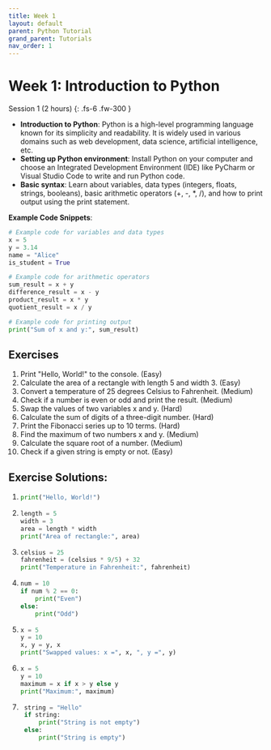 ```yaml
---
title: Week 1
layout: default
parent: Python Tutorial 
grand_parent: Tutorials
nav_order: 1
---
```


# Week 1: Introduction to Python
Session 1 (2 hours)
{: .fs-6 .fw-300 }

- **Introduction to Python**: Python is a high-level programming language known for its simplicity and readability. It is widely used in various domains such as web development, data science, artificial intelligence, etc.
- **Setting up Python environment**: Install Python on your computer and choose an Integrated Development Environment (IDE) like PyCharm or Visual Studio Code to write and run Python code.
- **Basic syntax**: Learn about variables, data types (integers, floats, strings, booleans), basic arithmetic operators (+, -, *, /), and how to print output using the print statement.

**Example Code Snippets**:
```python
# Example code for variables and data types
x = 5
y = 3.14
name = "Alice"
is_student = True

# Example code for arithmetic operators
sum_result = x + y
difference_result = x - y
product_result = x * y
quotient_result = x / y

# Example code for printing output
print("Sum of x and y:", sum_result)
```

## Exercises
1. Print "Hello, World!" to the console. (Easy)
2. Calculate the area of a rectangle with length 5 and width 3. (Easy)
3. Convert a temperature of 25 degrees Celsius to Fahrenheit. (Medium)
4. Check if a number is even or odd and print the result. (Medium)
5. Swap the values of two variables x and y. (Hard)
6. Calculate the sum of digits of a three-digit number. (Hard)
7. Print the Fibonacci series up to 10 terms. (Hard)
8. Find the maximum of two numbers x and y. (Medium)
9. Calculate the square root of a number. (Medium)
10. Check if a given string is empty or not. (Easy)

## Exercise Solutions:
1. ```python
   print("Hello, World!")
   ```
2. ```python
   length = 5
   width = 3
   area = length * width
   print("Area of rectangle:", area)
   ```
3. ```python
   celsius = 25
   fahrenheit = (celsius * 9/5) + 32
   print("Temperature in Fahrenheit:", fahrenheit)
   ```
4. ```python
   num = 10
   if num % 2 == 0:
       print("Even")
   else:
       print("Odd")
   ```
5. ```python
   x = 5
   y = 10
   x, y = y, x
   print("Swapped values: x =", x, ", y =", y)
   ```
6. ```python
   x = 5
   y = 10
   maximum = x if x > y else y
   print("Maximum:", maximum)
   ```
7. ```python
    string = "Hello"
    if string:
        print("String is not empty")
    else:
        print("String is empty")
    ```
